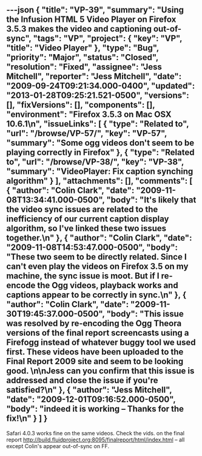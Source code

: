 ---json
{
  "title": "VP-39",
  "summary": "Using the Infusion HTML 5 Video Player on Firefox 3.5.3 makes the video and captioning out-of-sync",
  "tags": "VP",
  "project": {
    "key": "VP",
    "title": "Video Player"
  },
  "type": "Bug",
  "priority": "Major",
  "status": "Closed",
  "resolution": "Fixed",
  "assignee": "Jess Mitchell",
  "reporter": "Jess Mitchell",
  "date": "2009-09-24T09:21:34.000-0400",
  "updated": "2013-01-28T09:25:21.521-0500",
  "versions": [],
  "fixVersions": [],
  "components": [],
  "environment": "Firefox 3.5.3 on Mac OSX 10.6.1\n",
  "issueLinks": [
    {
      "type": "Related to",
      "url": "/browse/VP-57/",
      "key": "VP-57",
      "summary": "Some ogg videos don't seem to be playing correctly in Firefox"
    },
    {
      "type": "Related to",
      "url": "/browse/VP-38/",
      "key": "VP-38",
      "summary": "VideoPlayer: Fix caption synching algorithm"
    }
  ],
  "attachments": [],
  "comments": [
    {
      "author": "Colin Clark",
      "date": "2009-11-08T13:34:41.000-0500",
      "body": "It's likely that the video sync issues are related to the inefficiency of our current caption display algorithm, so I've linked these two issues together.\n"
    },
    {
      "author": "Colin Clark",
      "date": "2009-11-08T14:53:47.000-0500",
      "body": "These two seem to be directly related. Since I can't even play the videos on Firefox 3.5 on my machine, the sync issue is moot. But if I re-encode the Ogg videos, playback works and captions appear to be correctly in sync.\n"
    },
    {
      "author": "Colin Clark",
      "date": "2009-11-30T19:45:37.000-0500",
      "body": "This issue was resolved by re-encoding the Ogg Theora versions of the final report screencasts using a Firefogg instead of whatever buggy tool we used first. These videos have been uploaded to the Final Report 2009 site and seem to be looking good.&#x20;\n\nJess can you confirm that this issue is addressed and close the issue if you're satisfied?\n"
    },
    {
      "author": "Jess Mitchell",
      "date": "2009-12-01T09:16:52.000-0500",
      "body": "indeed it is working – Thanks for the fix!\n"
    }
  ]
}
---
Safari 4.0.3 works fine on the same videos.  Check the vids. on the final report <http://build.fluidproject.org:8095/finalreport/html/index.html> – all except Colin's appear out-of-sync on FF.

        